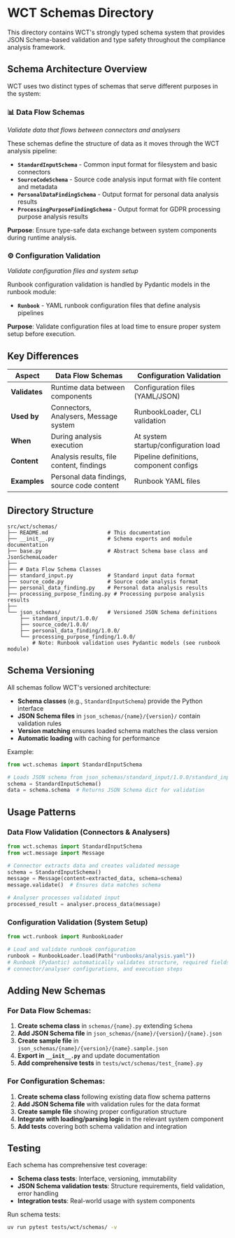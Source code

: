# WCT Schemas Directory

This directory contains WCT's strongly typed schema system that provides JSON Schema-based validation and type safety throughout the compliance analysis framework.

## Schema Architecture Overview

WCT uses two distinct types of schemas that serve different purposes in the system:

### 📊 **Data Flow Schemas**
*Validate data that flows between connectors and analysers*

These schemas define the structure of data as it moves through the WCT analysis pipeline:

- **`StandardInputSchema`** - Common input format for filesystem and basic connectors
- **`SourceCodeSchema`** - Source code analysis input format with file content and metadata
- **`PersonalDataFindingSchema`** - Output format for personal data analysis results
- **`ProcessingPurposeFindingSchema`** - Output format for GDPR processing purpose analysis results

**Purpose**: Ensure type-safe data exchange between system components during runtime analysis.

### ⚙️ **Configuration Validation**
*Validate configuration files and system setup*

Runbook configuration validation is handled by Pydantic models in the runbook module:

- **`Runbook`** - YAML runbook configuration files that define analysis pipelines

**Purpose**: Validate configuration files at load time to ensure proper system setup before execution.

## Key Differences

| Aspect | Data Flow Schemas | Configuration Validation |
|--------|-------------------|-------------------------|
| **Validates** | Runtime data between components | Configuration files (YAML/JSON) |
| **Used by** | Connectors, Analysers, Message system | RunbookLoader, CLI validation |
| **When** | During analysis execution | At system startup/configuration load |
| **Content** | Analysis results, file content, findings | Pipeline definitions, component configs |
| **Examples** | Personal data findings, source code content | Runbook YAML files |

## Directory Structure

```
src/wct/schemas/
├── README.md                   # This documentation
├── __init__.py                 # Schema exports and module documentation
├── base.py                     # Abstract Schema base class and JsonSchemaLoader
├──
├── # Data Flow Schema Classes
├── standard_input.py           # Standard input data format
├── source_code.py              # Source code analysis format
├── personal_data_finding.py    # Personal data analysis results
├── processing_purpose_finding.py # Processing purpose analysis results
├──
└── json_schemas/               # Versioned JSON Schema definitions
    ├── standard_input/1.0.0/
    ├── source_code/1.0.0/
    ├── personal_data_finding/1.0.0/
    └── processing_purpose_finding/1.0.0/
        # Note: Runbook validation uses Pydantic models (see runbook module)
```

## Schema Versioning

All schemas follow WCT's versioned architecture:

- **Schema classes** (e.g., `StandardInputSchema`) provide the Python interface
- **JSON Schema files** in `json_schemas/{name}/{version}/` contain validation rules
- **Version matching** ensures loaded schema matches the class version
- **Automatic loading** with caching for performance

Example:
```python
from wct.schemas import StandardInputSchema

# Loads JSON schema from json_schemas/standard_input/1.0.0/standard_input.json
schema = StandardInputSchema()
data = schema.schema  # Returns JSON Schema dict for validation
```

## Usage Patterns

### Data Flow Validation (Connectors & Analysers)

```python
from wct.schemas import StandardInputSchema
from wct.message import Message

# Connector extracts data and creates validated message
schema = StandardInputSchema()
message = Message(content=extracted_data, schema=schema)
message.validate()  # Ensures data matches schema

# Analyser processes validated input
processed_result = analyser.process_data(message)
```

### Configuration Validation (System Setup)

```python
from wct.runbook import RunbookLoader

# Load and validate runbook configuration
runbook = RunbookLoader.load(Path("runbooks/analysis.yaml"))
# Runbook (Pydantic) automatically validates structure, required fields,
# connector/analyser configurations, and execution steps
```

## Adding New Schemas

### For Data Flow Schemas:

1. **Create schema class** in `schemas/{name}.py` extending `Schema`
2. **Add JSON Schema file** in `json_schemas/{name}/{version}/{name}.json`
3. **Create sample file** in `json_schemas/{name}/{version}/{name}.sample.json`
4. **Export in `__init__.py`** and update documentation
5. **Add comprehensive tests** in `tests/wct/schemas/test_{name}.py`

### For Configuration Schemas:

1. **Create schema class** following existing data flow schema patterns
2. **Add JSON Schema file** with validation rules for the data format
3. **Create sample file** showing proper configuration structure
4. **Integrate with loading/parsing logic** in the relevant system component
5. **Add tests** covering both schema validation and integration

## Testing

Each schema has comprehensive test coverage:

- **Schema class tests**: Interface, versioning, immutability
- **JSON Schema validation tests**: Structure requirements, field validation, error handling
- **Integration tests**: Real-world usage with system components

Run schema tests:
```bash
uv run pytest tests/wct/schemas/ -v
```
